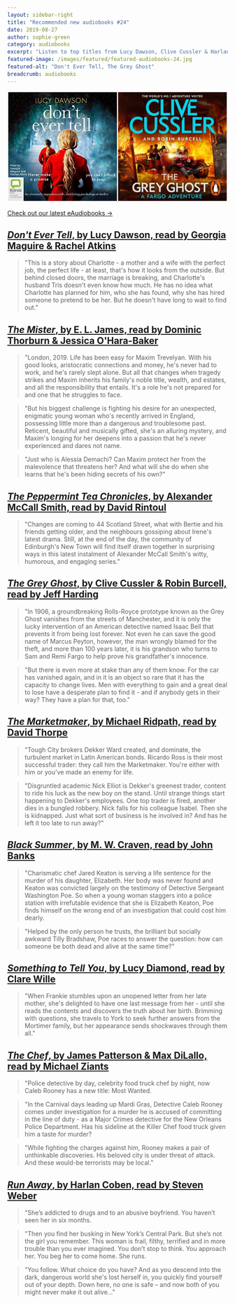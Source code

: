 ```yaml
---
layout: sidebar-right
title: "Recommended new audiobooks #24"
date: 2019-08-27
author: sophie-green
category: audiobooks
excerpt: "Listen to top titles from Lucy Dawson, Clive Cussler & Harlan Coben."
featured-image: /images/featured/featured-audiobooks-24.jpg
featured-alt: "Don't Ever Tell, The Grey Ghost"
breadcrumb: audiobooks
---
```


![Don't Ever Tell, The Grey Ghost](/images/featured/featured-audiobooks-24.jpg)

[Check out our latest eAudiobooks &rarr;](/new-suggestions/elibrary-picks/new-eaudiobooks-9/)

## [<cite>Don't Ever Tell</cite>, by Lucy Dawson, read by Georgia Maguire & Rachel Atkins](https://suffolk.spydus.co.uk/cgi-bin/spydus.exe/ENQ/OPAC/BIBENQ?BRN=2629988)

> "This is a story about Charlotte - a mother and a wife with the perfect job, the perfect life - at least, that's how it looks from the outside. But behind closed doors, the marriage is breaking, and Charlotte's husband Tris doesn't even know how much. He has no idea what Charlotte has planned for him, who she has found, why she has hired someone to pretend to be her. But he doesn't have long to wait to find out."

## [<cite>The Mister</cite>, by E. L. James, read by Dominic Thorburn & Jessica O'Hara-Baker](https://suffolk.spydus.co.uk/cgi-bin/spydus.exe/ENQ/OPAC/BIBENQ?BRN=2630702)

> "London, 2019. Life has been easy for Maxim Trevelyan. With his good looks, aristocratic connections and money, he's never had to work, and he's rarely slept alone. But all that changes when tragedy strikes and Maxim inherits his family's noble title, wealth, and estates, and all the responsibility that entails. It's a role he's not prepared for and one that he struggles to face.

> "But his biggest challenge is fighting his desire for an unexpected, enigmatic young woman who's recently arrived in England, possessing little more than a dangerous and troublesome past. Reticent, beautiful and musically gifted, she's an alluring mystery, and Maxim's longing for her deepens into a passion that he's never experienced and dares not name.

> "Just who is Alessia Demachi? Can Maxim protect her from the malevolence that threatens her? And what will she do when she learns that he's been hiding secrets of his own?"

## [<cite>The Peppermint Tea Chronicles</cite>, by Alexander McCall Smith, read by David Rintoul](https://suffolk.spydus.co.uk/cgi-bin/spydus.exe/ENQ/OPAC/BIBENQ?BRN=2630640)

> "Changes are coming to 44 Scotland Street, what with Bertie and his friends getting older, and the neighbours gossiping about Irene's latest drama. Still, at the end of the day, the community of Edinburgh's New Town will find itself drawn together in surprising ways in this latest instalment of Alexander McCall Smith's witty, humorous, and engaging series."

## [<cite>The Grey Ghost</cite>, by Clive Cussler & Robin Burcell, read by Jeff Harding](https://suffolk.spydus.co.uk/cgi-bin/spydus.exe/ENQ/OPAC/BIBENQ?BRN=2615338)

> "In 1906, a groundbreaking Rolls-Royce prototype known as the Grey Ghost vanishes from the streets of Manchester, and it is only the lucky intervention of an American detective named Isaac Bell that prevents it from being lost forever. Not even he can save the good name of Marcus Peyton, however, the man wrongly blamed for the theft, and more than 100 years later, it is his grandson who turns to Sam and Remi Fargo to help prove his grandfather's innocence.

> "But there is even more at stake than any of them know. For the car has vanished again, and in it is an object so rare that it has the capacity to change lives. Men with everything to gain and a great deal to lose have a desperate plan to find it - and if anybody gets in their way? They have a plan for that, too."

## [<cite>The Marketmaker</cite>, by Michael Ridpath, read by David Thorpe](https://suffolk.spydus.co.uk/cgi-bin/spydus.exe/ENQ/OPAC/BIBENQ?BRN=2615341)

> "Tough City brokers Dekker Ward created, and dominate, the turbulent market in Latin American bonds. Ricardo Ross is their most successful trader: they call him the Marketmaker. You're either with him or you've made an enemy for life.

> "Disgruntled academic Nick Elliot is Dekker's greenest trader, content to ride his luck as the new boy on the stand. Until strange things start happening to Dekker's employees. One top trader is fired, another dies in a bungled robbery. Nick falls for his colleague Isabel. Then she is kidnapped. Just what sort of business is he involved in? And has he left it too late to run away?"

## [<cite>Black Summer</cite>, by M. W. Craven, read by John Banks](https://suffolk.spydus.co.uk/cgi-bin/spydus.exe/ENQ/OPAC/BIBENQ?BRN=2615455)

> "Charismatic chef Jared Keaton is serving a life sentence for the murder of his daughter, Elizabeth. Her body was never found and Keaton was convicted largely on the testimony of Detective Sergeant Washington Poe. So when a young woman staggers into a police station with irrefutable evidence that she is Elizabeth Keaton, Poe finds himself on the wrong end of an investigation that could cost him dearly.

> "Helped by the only person he trusts, the brilliant but socially awkward Tilly Bradshaw, Poe races to answer the question: how can someone be both dead and alive at the same time?"

## [<cite>Something to Tell You</cite>, by Lucy Diamond, read by Clare Wille](https://suffolk.spydus.co.uk/cgi-bin/spydus.exe/ENQ/OPAC/BIBENQ?BRN=2613112)

> "When Frankie stumbles upon an unopened letter from her late mother, she's delighted to have one last message from her - until she reads the contents and discovers the truth about her birth. Brimming with questions, she travels to York to seek further answers from the Mortimer family, but her appearance sends shockwaves through them all."

## [<cite>The Chef</cite>, by James Patterson & Max DiLallo, read by Michael Ziants](https://suffolk.spydus.co.uk/cgi-bin/spydus.exe/ENQ/OPAC/BIBENQ?BRN=2583333)

> "Police detective by day, celebrity food truck chef by night, now Caleb Rooney has a new title: Most Wanted.

> "In the Carnival days leading up Mardi Gras, Detective Caleb Rooney comes under investigation for a murder he is accused of committing in the line of duty - as a Major Crimes detective for the New Orleans Police Department. Has his sideline at the Killer Chef food truck given him a taste for murder?

> "While fighting the charges against him, Rooney makes a pair of unthinkable discoveries. His beloved city is under threat of attack. And these would-be terrorists may be local."

## [<cite>Run Away</cite>, by Harlan Coben, read by Steven Weber](https://suffolk.spydus.co.uk/cgi-bin/spydus.exe/ENQ/OPAC/BIBENQ?BRN=2584038)

> "She’s addicted to drugs and to an abusive boyfriend. You haven’t seen her in six months.

> "Then you find her busking in New York’s Central Park. But she’s not the girl you remember. This woman is frail, filthy, terrified and in more trouble than you ever imagined. You don’t stop to think. You approach her. You beg her to come home. She runs.

> "You follow. What choice do you have? And as you descend into the dark, dangerous world she's lost herself in, you quickly find yourself out of your depth. Down here, no one is safe – and now both of you might never make it out alive..."
